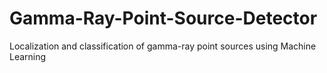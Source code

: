 # Gamma-Ray-Point-Source-Detector
Localization and classification of gamma-ray point sources using Machine Learning
